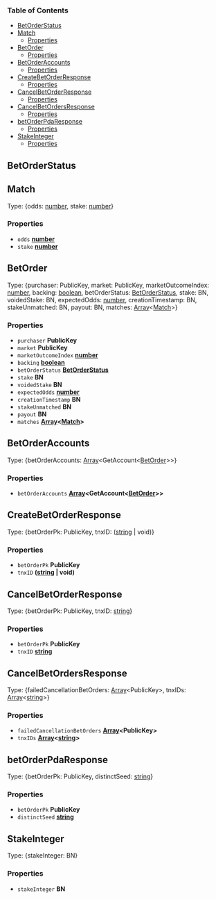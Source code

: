 <!-- Generated by documentation.js. Update this documentation by updating the source code. -->

### Table of Contents

*   [BetOrderStatus][1]
*   [Match][2]
    *   [Properties][3]
*   [BetOrder][4]
    *   [Properties][5]
*   [BetOrderAccounts][6]
    *   [Properties][7]
*   [CreateBetOrderResponse][8]
    *   [Properties][9]
*   [CancelBetOrderResponse][10]
    *   [Properties][11]
*   [CancelBetOrdersResponse][12]
    *   [Properties][13]
*   [betOrderPdaResponse][14]
    *   [Properties][15]
*   [StakeInteger][16]
    *   [Properties][17]

## BetOrderStatus

## Match

Type: {odds: [number][18], stake: [number][18]}

### Properties

*   `odds` **[number][18]** 
*   `stake` **[number][18]** 

## BetOrder

Type: {purchaser: PublicKey, market: PublicKey, marketOutcomeIndex: [number][18], backing: [boolean][19], betOrderStatus: [BetOrderStatus][20], stake: BN, voidedStake: BN, expectedOdds: [number][18], creationTimestamp: BN, stakeUnmatched: BN, payout: BN, matches: [Array][21]<[Match][22]>}

### Properties

*   `purchaser` **PublicKey** 
*   `market` **PublicKey** 
*   `marketOutcomeIndex` **[number][18]** 
*   `backing` **[boolean][19]** 
*   `betOrderStatus` **[BetOrderStatus][20]** 
*   `stake` **BN** 
*   `voidedStake` **BN** 
*   `expectedOdds` **[number][18]** 
*   `creationTimestamp` **BN** 
*   `stakeUnmatched` **BN** 
*   `payout` **BN** 
*   `matches` **[Array][21]<[Match][22]>** 

## BetOrderAccounts

Type: {betOrderAccounts: [Array][21]\<GetAccount<[BetOrder][23]>>}

### Properties

*   `betOrderAccounts` **[Array][21]\<GetAccount<[BetOrder][23]>>** 

## CreateBetOrderResponse

Type: {betOrderPk: PublicKey, tnxID: ([string][24] | void)}

### Properties

*   `betOrderPk` **PublicKey** 
*   `tnxID` **([string][24] | void)** 

## CancelBetOrderResponse

Type: {betOrderPk: PublicKey, tnxID: [string][24]}

### Properties

*   `betOrderPk` **PublicKey** 
*   `tnxID` **[string][24]** 

## CancelBetOrdersResponse

Type: {failedCancellationBetOrders: [Array][21]\<PublicKey>, tnxIDs: [Array][21]<[string][24]>}

### Properties

*   `failedCancellationBetOrders` **[Array][21]\<PublicKey>** 
*   `tnxIDs` **[Array][21]<[string][24]>** 

## betOrderPdaResponse

Type: {betOrderPk: PublicKey, distinctSeed: [string][24]}

### Properties

*   `betOrderPk` **PublicKey** 
*   `distinctSeed` **[string][24]** 

## StakeInteger

Type: {stakeInteger: BN}

### Properties

*   `stakeInteger` **BN** 

[1]: #betorderstatus

[2]: #match

[3]: #properties

[4]: #betorder

[5]: #properties-1

[6]: #betorderaccounts

[7]: #properties-2

[8]: #createbetorderresponse

[9]: #properties-3

[10]: #cancelbetorderresponse

[11]: #properties-4

[12]: #cancelbetordersresponse

[13]: #properties-5

[14]: #betorderpdaresponse

[15]: #properties-6

[16]: #stakeinteger

[17]: #properties-7

[18]: https://developer.mozilla.org/docs/Web/JavaScript/Reference/Global_Objects/Number

[19]: https://developer.mozilla.org/docs/Web/JavaScript/Reference/Global_Objects/Boolean

[20]: #betorderstatus

[21]: https://developer.mozilla.org/docs/Web/JavaScript/Reference/Global_Objects/Array

[22]: #match

[23]: #betorder

[24]: https://developer.mozilla.org/docs/Web/JavaScript/Reference/Global_Objects/String
